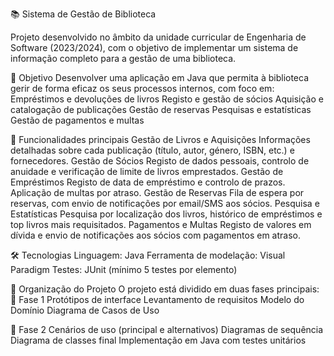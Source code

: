 📚 Sistema de Gestão de Biblioteca

Projeto desenvolvido no âmbito da unidade curricular de Engenharia de Software (2023/2024), com o objetivo de implementar um sistema de informação completo para a gestão de uma biblioteca.

🎯 Objetivo
Desenvolver uma aplicação em Java que permita à biblioteca gerir de forma eficaz os seus processos internos, com foco em:
Empréstimos e devoluções de livros
Registo e gestão de sócios
Aquisição e catalogação de publicações
Gestão de reservas
Pesquisas e estatísticas
Gestão de pagamentos e multas

🧩 Funcionalidades principais
Gestão de Livros e Aquisições
Informações detalhadas sobre cada publicação (título, autor, género, ISBN, etc.) e fornecedores.
Gestão de Sócios
Registo de dados pessoais, controlo de anuidade e verificação de limite de livros emprestados.
Gestão de Empréstimos
Registo de data de empréstimo e controlo de prazos. Aplicação de multas por atraso.
Gestão de Reservas
Fila de espera por reservas, com envio de notificações por email/SMS aos sócios.
Pesquisa e Estatísticas
Pesquisa por localização dos livros, histórico de empréstimos e top livros mais requisitados.
Pagamentos e Multas
Registo de valores em dívida e envio de notificações aos sócios com pagamentos em atraso.

🛠️ Tecnologias
Linguagem: Java
Ferramenta de modelação: Visual Paradigm
Testes: JUnit (mínimo 5 testes por elemento)

📁 Organização do Projeto
O projeto está dividido em duas fases principais:
📌 Fase 1
Protótipos de interface
Levantamento de requisitos
Modelo do Domínio
Diagrama de Casos de Uso

📌 Fase 2
Cenários de uso (principal e alternativos)
Diagramas de sequência
Diagrama de classes final
Implementação em Java com testes unitários

